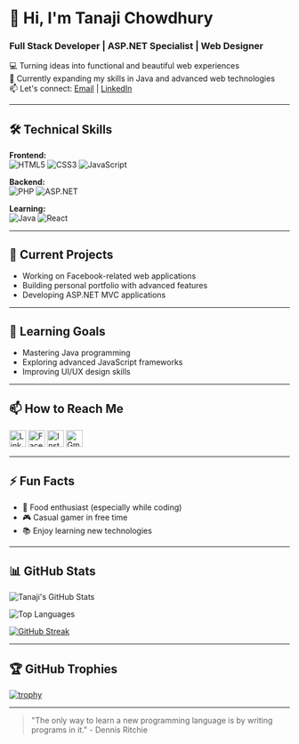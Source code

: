 # 👋 Hi, I'm Tanaji Chowdhury

### Full Stack Developer | ASP.NET Specialist | Web Designer

💻 Turning ideas into functional and beautiful web experiences  
🌱 Currently expanding my skills in Java and advanced web technologies  
📫 Let's connect: [Email](mailto:tanajichowdhury99@gmail.com) | [LinkedIn](https://www.linkedin.com/in/tanaji21/)

---

## 🛠 Technical Skills

**Frontend:**  
![HTML5](https://img.shields.io/badge/-HTML5-E34F26?style=flat&logo=html5&logoColor=white)
![CSS3](https://img.shields.io/badge/-CSS3-1572B6?style=flat&logo=css3&logoColor=white)
![JavaScript](https://img.shields.io/badge/-JavaScript-F7DF1E?style=flat&logo=javascript&logoColor=black)

**Backend:**  
![PHP](https://img.shields.io/badge/-PHP-777BB4?style=flat&logo=php&logoColor=white)
![ASP.NET](https://img.shields.io/badge/-ASP.NET-512BD4?style=flat&logo=.net&logoColor=white)

**Learning:**  
![Java](https://img.shields.io/badge/-Java-007396?style=flat&logo=java&logoColor=white)
![React](https://img.shields.io/badge/-React-61DAFB?style=flat&logo=react&logoColor=black)

---

## 🔭 Current Projects

- Working on Facebook-related web applications
- Building personal portfolio with advanced features
- Developing ASP.NET MVC applications

---

## 🌱 Learning Goals

- Mastering Java programming
- Exploring advanced JavaScript frameworks
- Improving UI/UX design skills

---

## 📫 How to Reach Me

[<img src='https://cdn.jsdelivr.net/npm/simple-icons@3.0.1/icons/linkedin.svg' alt='LinkedIn' height='30'>](https://www.linkedin.com/in/tanaji21/)
[<img src='https://cdn.jsdelivr.net/npm/simple-icons@3.0.1/icons/facebook.svg' alt='Facebook' height='30'>](https://www.facebook.com/tanaji21)
[<img src='https://cdn.jsdelivr.net/npm/simple-icons@3.0.1/icons/instagram.svg' alt='Instagram' height='30'>](https://www.instagram.com/_tanajii_21_/)
[<img src='https://cdn.jsdelivr.net/npm/simple-icons@3.0.1/icons/gmail.svg' alt='Gmail' height='30'>](mailto:tanajichowdhury99@gmail.com)

---

## ⚡ Fun Facts

- 🍔 Food enthusiast (especially while coding)
- 🎮 Casual gamer in free time
- 📚 Enjoy learning new technologies

---

## 📊 GitHub Stats

![Tanaji's GitHub Stats](https://github-readme-stats.vercel.app/api?username=21tanaji&show_icons=true&theme=radical)

![Top Languages](https://github-readme-stats.vercel.app/api/top-langs/?username=21tanaji&layout=compact&theme=radical)

[![GitHub Streak](https://streak-stats.demolab.com/?user=21tanaji)](https://git.io/streak-stats)

---

## 🏆 GitHub Trophies

[![trophy](https://github-profile-trophy.vercel.app/?username=21tanaji&theme=onedark&row=2&column=4)](https://github.com/ryo-ma/github-profile-trophy)

---

> "The only way to learn a new programming language is by writing programs in it." - Dennis Ritchie
